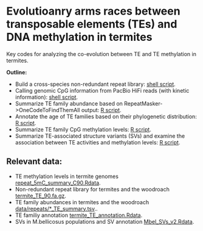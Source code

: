 # Evolutioanry arms races between transposable elements (TEs) and DNA methylation in termites
Key codes for analyzing the co-evolution between TE and TE methylation in termites.

**Outline:**

* Build a cross-species non-redundant repeat library: [shell script](scripts/build_non_redundant_TE_library.sh).
* Calling genomic CpG information from PacBio HiFi reads (with kinetic information): [shell script](scripts/call_5mC.sh).
* Summarize TE family abundance based on RepeatMasker->OneCodeToFindThemAll output: [R script](scripts/summarize_TEs.R).
* Annotate the age of TE families based on their phylogenetic distribution: [R script](scripts/annotate_TE_age.R).
* Summarize TE family CpG methylation levels: [R script](scripts/summarize_TE_CpG.R).
* Summarize TE-associated structure variants (SVs) and examine the association between TE activities and methylation levels: [R script](scripts/summarize_TE_SVs.R).

## Relevant data:
* TE methylation levels in termite genomes [repeat_5mC_summary_C90.Rdata](data/Rdata/repeat_5mC_summary_C90.Rdata).
* Non-redundant repeat library for termites and the woodroach [termite_TE_90.fa.gz](data/repeats/termite_TE_90.fa.gz).
* TE family abundances in termites and the woodroach [data/repeats/*_TE_summary.tsv](data/repeats)..
* TE familiy annotation [termite_TE_annotation.Rdata](data/Rdata/termite_TE_annotation.Rdata).
* SVs in M.bellicosus populations and SV annotation [Mbel_SVs_v2.Rdata](data/Rdata/Mbel_SVs_v2.Rdata).
